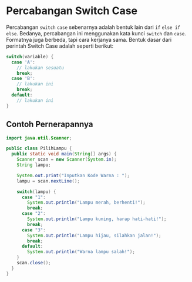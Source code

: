 # Percabangan Switch Case

Percabangan `switch` `case` sebenarnya adalah bentuk lain dari `if` `else if` `else`.
Bedanya, percabangan ini menggunakan kata kunci `switch` dan `case`.
Formatnya juga berbeda, tapi cara kerjanya sama.
Bentuk dasar dari perintah Switch Case adalah seperti berikut:

```java
switch(variable) {
  case 'A':
    // lakukan sesuatu
    break;
  case 'B':
    // lakukan ini
    break;
  default:
    // lakukan ini
}
```

## Contoh Pernerapannya

```java
import java.util.Scanner;

public class PilihLampu {
  public static void main(String[] args) {
    Scanner scan = new Scanner(System.in);
    String lampu;

    System.out.print("Inputkan Kode Warna : ");
    lampu = scan.nextLine();

    switch(lampu) {
      case "1":
        System.out.println("Lampu merah, berhenti!");
        break;
      case "2":
        System.out.println("Lampu kuning, harap hati-hati!");
        break;
      case "3":
        System.out.println("Lampu hijau, silahkan jalan!");
        break;
      default:
        System.out.println("Warna lampu salah!");
    }
    scan.close();
  }
}
```
